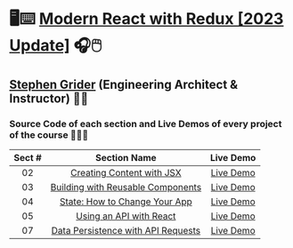 # 🖥️⌨️ [Modern React with Redux [2023 Update]](https://www.udemy.com/course/react-redux) 🎧🖱️

## [Stephen Grider](https://www.linkedin.com/in/stephengrider) (Engineering Architect & Instructor) 👨‍🏫

### Source Code of each section and Live Demos of every project of the course 👨🏽‍💻

| Sect # |                                                Section Name                                                |                   Live Demo                    |
| :----: | :--------------------------------------------------------------------------------------------------------: | :--------------------------------------------: |
|   02   |      [Creating Content with JSX](https://github.com/ajfm88/modern-react-with-redux/tree/main/01-jsx)       |   [Live Demo](https://jsx-demo.onrender.com)   |
|   03   |  [Building with Reusable Components](https://github.com/ajfm88/modern-react-with-redux/tree/main/03-pdas)  |  [Live Demo](https://pdas-demo.onrender.com)   |
|   04   |  [State: How to Change Your App](https://github.com/ajfm88/modern-react-with-redux/tree/main/04-animals)   | [Live Demo](https://animals-demo.onrender.com) |
|   05   |       [Using an API with React](https://github.com/ajfm88/modern-react-with-redux/tree/main/05-pics)       |  [Live Demo](https://pics-demo.onrender.com)   |
|   07   | [Data Persistence with API Requests](https://github.com/ajfm88/modern-react-with-redux/tree/main/07-books) |  [Live Demo](https://books-demo.onrender.com)  |
